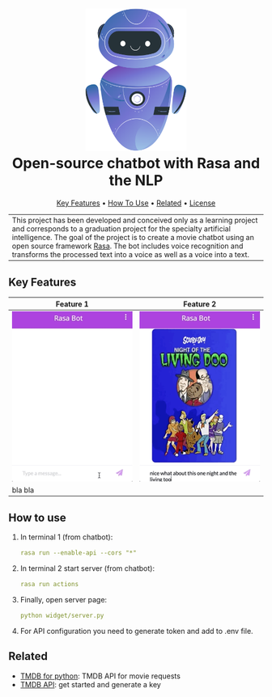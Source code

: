 <h1 align="center">
  <a href="docs/bot.svg"><img src="docs/bot.svg" alt="Markdownify" width="200"></a>
  <br>
  Open-source chatbot with Rasa and the NLP
  <br>
</h1>
<p align="center">
  <a href="#key-features">Key Features</a> •
  <a href="#how-to-use">How To Use</a> •
  <a href="#related">Related</a> •
  <a href="#license">License</a>
</p>
<table>
   <tr>
   <td>
   This project has been developed and conceived only as a learning project and corresponds to a graduation project for the specialty artificial intelligence.
   The goal of the project is to create a movie chatbot using an open source framework <a href="https://rasa.com">Rasa</a>. The bot includes voice recognition and transforms the processed text into a voice as well as a voice into a text.
   </td>
   </tr>
</table>




## Key Features

| Feature 1                    | Feature 2                    |
|------------------------------|------------------------------|
| ![screenshot](docs/gif1.gif) | ![screenshot](docs/gif2.gif) |
| bla bla                      |                              |

## How to use

1. In terminal 1 (from chatbot):
    ````yml
    rasa run --enable-api --cors "*"
    ````
2. In terminal 2 start server (from chatbot): 
    ````yml
    rasa run actions
    ````
3. Finally, open server page:
    ````yml
    python widget/server.py
    ````
5. For API configuration you need to generate token and add to .env file.
 
## Related

- [TMDB for python](https://github.com/AnthonyBloomer/tmdbv3api): TMDB API for movie requests
- [TMDB API](https://developers.themoviedb.org/3): get started and generate a key

